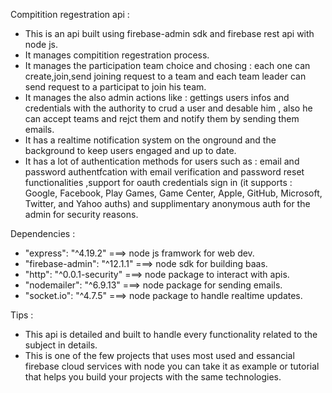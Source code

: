 Compitition regestration api :
  - This is an api built using firebase-admin sdk and firebase rest api with node js.
  - It manages compitition regestration process.
  - It manages the participation team choice and chosing : each one can create,join,send joining request to a team and each team leader can send request to a participat to join his team.
  - It manages the also admin actions like : gettings users infos and credentials with the authority to crud a user and desable him , also he can accept teams and rejct them and notify them by sending them emails.
  - It has a realtime notification system on the onground and the background to keep users engaged and up to date.
  - It has a lot of authentication methods for users such as : email and password authentfcation with email verification and password reset functionalities ,support for oauth credentials sign in (it supports : Google, Facebook, Play Games, Game Center, Apple, GitHub, Microsoft, Twitter, and Yahoo auths) and supplimentary anonymous auth for the admin for security reasons.

Dependencies :
  - "express": "^4.19.2" ===> node js framwork for web dev.
  - "firebase-admin": "^12.1.1" ===> node sdk for building baas.
  - "http": "^0.0.1-security" ===> node package to interact with apis.
  - "nodemailer": "^6.9.13" ===> node package for sending emails.
  - "socket.io": "^4.7.5" ===> node package to handle realtime updates.

Tips :
  - This api is detailed and built to handle every functionality related to the subject in details.
  - This is one of the few projects that uses most used and essancial firebase cloud services with node you can take it as example or tutorial that helps you build your projects with the same technologies.
